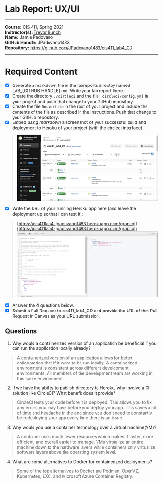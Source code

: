 # Lab Report: UX/UI
___
**Course:** CIS 411, Spring 2021  
**Instructor(s):** [Trevor Bunch](https://github.com/trevordbunch)  
**Name:** Jamie Padovano <br>
**GitHub Handle:** JPadovano1483 <br>
**Repository:** https://github.com/JPadovano1483/cis411_lab4_CD
___

# Required Content

- [x] Generate a markdown file in the labreports directoy named LAB_[GITHUB HANDLE].md. Write your lab report there.
- [x] Create the directory ```./circleci``` and the file ```.circleci/config.yml``` in your project and push that change to your GitHub repository.
- [x] Create the file ```Dockerfile``` in the root of your project and include the contents of the file as described in the instructions. Push that change to your GitHub repository.
- [x] Embed _using markdown_ a screenshot of your successful build and deployment to Heroku of your project (with the circleci interface).  
> ![Successful Build](../assets/CircleCISuccess.png)
- [x] Write the URL of your running Heroku app here (and leave the deployment up so that I can test it):  
> [https://cis411lab4-jpadovano1483.herokuapp.com/graphql](https://cis411lab4-jpadovano1483.herokuapp.com/graphql)  
> ![Successful Test on Deployed URL](../assets/HerokuRegistrationGraphiQL.png)
- [x] Answer the **4** questions below.
- [x] Submit a Pull Request to cis411_lab4_CD and provide the URL of that Pull Request in Canvas as your URL submission.

## Questions
1. Why would a containerized version of an application be beneficial if you can run the application locally already?
> A containerized version of an application allows for better collaboration that if it were to be run locally. A containerized environment is consistent across different development environments. All members of the development team are working in this same environment. 
2. If we have the ability to publish directory to Heroku, why involve a CI solution like CircleCI? What benefit does it provide?
> CircleCI tests your code before it is deployed. This allows you to fix any errors you may have before you deploy your app. This saves a lot of time and headache in the end since you don't need to constantly be redeploying your app every time there is an issue.
3. Why would you use a container technology over a virtual machine(VM)?
> A container uses much fewer resources which makes if faster, more efficient, and overall easier to manage. VMs virtualize an entire machine down to the hardware layers while containers only virtualize software layers above the operating system level.
4. What are some alternatives to Docker for containerized deployments?
> Some of the top alternatives to Docker are Podman, OpenVZ, Kubernetes, LXC, and Microsoft Azure Container Registry.